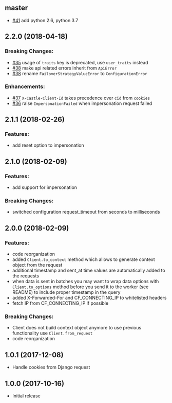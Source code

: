 ## master

- [#41](https://github.com/castle/castle-python/pull/41) add python 2.6, python 3.7

## 2.2.0 (2018-04-18)

### Breaking Changes:

- [#35](https://github.com/castle/castle-python/pull/35) usage of `traits` key is deprecated, use `user_traits` instead
- [#38](https://github.com/castle/castle-python/pull/38) make api related errors inherit from `ApiError`
- [#38](https://github.com/castle/castle-python/pull/38) rename `FailoverStrategyValueError` to `ConfigurationError`

### Enhancements:

- [#37](https://github.com/castle/castle-python/pull/37) `X-Castle-Client-Id` takes precedence over `cid` from `cookies`
- [#36](https://github.com/castle/castle-python/pull/36) raise `ImpersonationFailed` when impersonation request failed

## 2.1.1 (2018-02-26)

### Features:
- add reset option to impersonation

## 2.1.0 (2018-02-09)

### Features:
- add support for impersonation

### Breaking Changes:
- switched configuration request_timeout from seconds to milliseconds

## 2.0.0 (2018-02-09)

### Features:
- code reorganization
- added `Client.to_context` method which allows to generate context object from the request
- additional timestamp and sent_at time values are automatically added to the requests
- when data is sent in batches you may want to wrap data options with `Client.to_options` method before you send it to the worker (see README) to include proper timestamp in the query
- added X-Forwarded-For and CF_CONNECTING_IP to whitelisted headers
- fetch IP from CF_CONNECTING_IP if possible

### Breaking Changes:
- Client does not build context object anymore to use previous functionality use `Client.from_request`
- code reorganization

## 1.0.1 (2017-12-08)
* Handle cookies from Django request

## 1.0.0 (2017-10-16)

* Initial release

